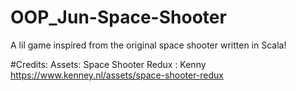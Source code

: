 # OOP_Jun-Space-Shooter
A lil game inspired from the original space shooter written in Scala!


#Credits:
Assets:
Space Shooter Redux : Kenny
https://www.kenney.nl/assets/space-shooter-redux
